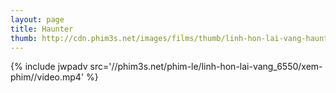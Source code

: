 ```yaml
---
layout: page
title: Haunter
thumb: http://cdn.phim3s.net/images/films/thumb/linh-hon-lai-vang-haunter-2013.jpg
---
```

{% include jwpadv src='//phim3s.net/phim-le/linh-hon-lai-vang_6550/xem-phim//video.mp4' %}